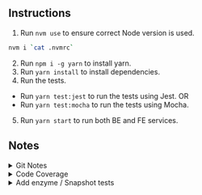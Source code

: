 ## Instructions

1. Run `nvm use` to ensure correct Node version is used.

```bash
nvm i `cat .nvmrc`
```

2. Run `npm i -g yarn` to install yarn.
3. Run `yarn install` to install dependencies.
4. Run the tests.

-   Run `yarn test:jest` to run the tests using Jest.
    OR
-   Run `yarn test:mocha` to run the tests using Mocha.

5. Run `yarn start` to run both BE and FE services.

## Notes

<details><summary>Git Notes</summary>

-   [Generate a token to git push via https when account uses 2FA](https://github.com/settings/tokens)
-   [Make "git push" work with 2FA](https://github.com/github/hub/issues/822)
-   Initial commit to new repository.

```bash
git add --all
git commit -a -m 'Initial commit'
git branch
git remote set-url origin https://github.com/shawfire/gdp-onsite-assessment.git
git push
```

</details>

<details><summary>Code Coverage</summary>

-   Add the following lines to scripts in package.json:

```json
{
    "scripts": {
        "test:coverage": "concurrently \"jest --coverage --collectCoverageFrom=src/**/*.{js,jsx}\" \"open coverage/lcov-report/index.html\"",
        "coverage:open": "open ../coverage/lcov-report/index.html"
    }
}
```

</details>

<details><summary>Add enzyme / Snapshot tests</summary>

-   Install enzyme

```bash
yarn add --dev enzyme enzyme-adapter-react-16 react-test-renderer
```

-   Enzyme setup: src/setupTests.js

```js
import Enzyme from 'enzyme';
import EnzymeAdapter from 'enzyme-adapter-react-16';

Enzyme.configure({ adapter: new EnzymeAdapter() });
```

</details>
